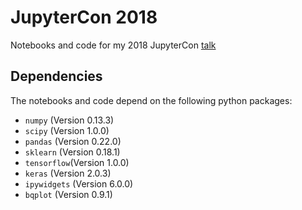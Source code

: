 # JupyterCon 2018
Notebooks and code for my 2018 JupyterCon [talk](https://conferences.oreilly.com/jupyter/jup-ny/public/schedule/detail/71406)


## Dependencies

The notebooks and code depend on the following python packages:

- `numpy` (Version 0.13.3)
- `scipy` (Version 1.0.0)
- `pandas` (Version 0.22.0)
- `sklearn` (Version 0.18.1)
- `tensorflow`(Version 1.0.0)
- `keras` (Version 2.0.3)
- `ipywidgets` (Version 6.0.0)
- `bqplot` (Version 0.9.1)
